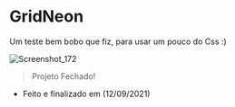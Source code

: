 # GridNeon
Um teste bem bobo que fiz, para usar um pouco do Css :)

![Screenshot_172](https://user-images.githubusercontent.com/75281033/132971096-0ef588cb-5acd-4723-8837-7e95dea6c063.png)



> Projeto Fechado!
* Feito e finalizado em (12/09/2021)
